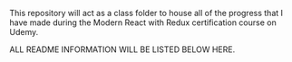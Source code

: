 This repository will act as a class folder to house all of the progress that I have made during the Modern React with Redux certification course on Udemy.

ALL README INFORMATION WILL BE LISTED BELOW HERE.